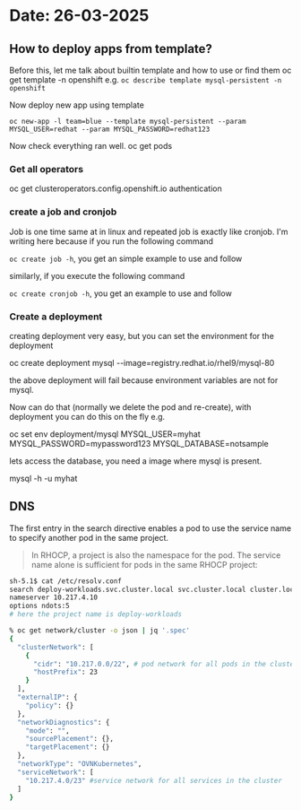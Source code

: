# Date: 26-03-2025

## How to deploy apps from template?

Before this, let me talk about builtin template and how to use or find them
oc get template -n openshift
e.g.
`oc describe template mysql-persistent -n openshift`

Now deploy new app using template

`oc new-app -l team=blue --template mysql-persistent --param MYSQL_USER=redhat --param MYSQL_PASSWORD=redhat123`

Now check everything ran well.
oc get pods

### Get all operators
oc get clusteroperators.config.openshift.io authentication

### create a job and cronjob

Job is one time same at in linux and repeated job is exactly like cronjob.
I'm writing here because if you run the following command

`oc create job -h`, you get an simple example to use and follow

similarly, if you execute the following command

`oc create cronjob -h`, you get an example to use and follow

### Create a deployment

creating deployment very easy, but you can set the environment for the deployment

oc create deployment mysql --image=registry.redhat.io/rhel9/mysql-80

the above deployment will fail because environment variables are not for mysql.

Now can do that (normally we delete the pod and re-create), with deployment you can do this
on the fly e.g.

oc set env deployment/mysql MYSQL_USER=myhat MYSQL_PASSWORD=mypassword123 MYSQL_DATABASE=notsample

lets access the database, you need a image where mysql is present.

mysql -h <ipofthedatabase> -u myhat 

## DNS

The first entry in the search directive enables a pod to use the service name to specify another pod in the same project. 
> In RHOCP, a project is also the namespace for the pod. The service name alone is sufficient for pods in the same RHOCP project:

```bash
sh-5.1$ cat /etc/resolv.conf 
search deploy-workloads.svc.cluster.local svc.cluster.local cluster.local crc.testing
nameserver 10.217.4.10
options ndots:5
# here the project name is deploy-workloads
```

```bash
% oc get network/cluster -o json | jq '.spec'                                                                                                                                                                                                               poseidon@delltb1542
{
  "clusterNetwork": [
    {
      "cidr": "10.217.0.0/22", # pod network for all pods in the cluster.
      "hostPrefix": 23
    }
  ],
  "externalIP": {
    "policy": {}
  },
  "networkDiagnostics": {
    "mode": "",
    "sourcePlacement": {},
    "targetPlacement": {}
  },
  "networkType": "OVNKubernetes",
  "serviceNetwork": [
    "10.217.4.0/23" #service network for all services in the cluster
  ]
}
```